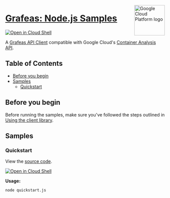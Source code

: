 [//]: # "This README.md file is auto-generated, all changes to this file will be lost."
[//]: # "To regenerate it, use `python -m synthtool`."
<img src="https://avatars2.githubusercontent.com/u/2810941?v=3&s=96" alt="Google Cloud Platform logo" title="Google Cloud Platform" align="right" height="96" width="96"/>

# [Grafeas: Node.js Samples](https://github.com/googleapis/nodejs-grafeas)

[![Open in Cloud Shell][shell_img]][shell_link]

A [Grafeas API Client](https://grafeas.io/) compatible with Google Cloud's
[Container Analysis API](https://cloud.google.com/container-registry/docs/container-analysis).

## Table of Contents

* [Before you begin](#before-you-begin)
* [Samples](#samples)
  * [Quickstart](#quickstart)

## Before you begin

Before running the samples, make sure you've followed the steps outlined in
[Using the client library](https://github.com/googleapis/nodejs-grafeas#using-the-client-library).

## Samples



### Quickstart

View the [source code](https://github.com/googleapis/nodejs-grafeas/blob/master/samples/quickstart.js).

[![Open in Cloud Shell][shell_img]](https://console.cloud.google.com/cloudshell/open?git_repo=https://github.com/googleapis/nodejs-grafeas&page=editor&open_in_editor=samples/quickstart.js,samples/README.md)

__Usage:__


`node quickstart.js`






[shell_img]: https://gstatic.com/cloudssh/images/open-btn.png
[shell_link]: https://console.cloud.google.com/cloudshell/open?git_repo=https://github.com/googleapis/nodejs-grafeas&page=editor&open_in_editor=samples/README.md
[product-docs]: https://cloud.google.com/container-registry/docs/container-analysis